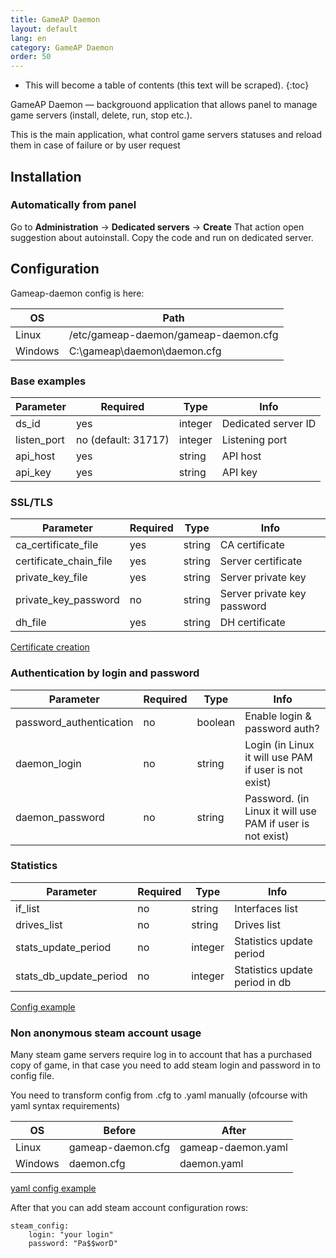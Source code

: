 ```yaml
---
title: GameAP Daemon
layout: default
lang: en
category: GameAP Daemon
order: 50
---
```


* This will become a table of contents (this text will be scraped).
{:toc}

GameAP Daemon — backgrouond application that allows panel to manage game servers (install, delete, run, stop etc.).

This is the main application, what control game servers statuses and reload them in case of failure or by user request

## Installation

### Automatically from panel

Go to **Administration** -> **Dedicated servers** -> **Create**
That action open suggestion about autoinstall. Copy the code and run on dedicated server.

## Configuration

Gameap-daemon config is here:

| OS      | Path
|---------|------------------------------------
| Linux   | /etc/gameap-daemon/gameap-daemon.cfg
| Windows | C:\gameap\daemon\daemon.cfg

### Base examples

| Parameter                 | Required              | Type       | Info
|---------------------------|-----------------------|------------|------------
| ds_id                     | yes                   | integer    | Dedicated server ID
| listen_port               | no (default: 31717)   | integer    | Listening port
| api_host                  | yes                   | string     | API host
| api_key                   | yes                   | string     | API key


### SSL/TLS

| Parameter                 | Required              | Type      | Info
|---------------------------|-----------------------|-----------|------------
| ca_certificate_file       | yes                   | string    | CA certificate
| certificate_chain_file    | yes                   | string    | Server certificate
| private_key_file          | yes                   | string    | Server private key
| private_key_password      | no                    | string    | Server private key password
| dh_file                   | yes                   | string    | DH certificate

[Certificate creation](https://github.com/gameap/GDaemon2#creating-certificates)

### Authentication by login and password

| Parameter                 | Required              | Type      | Info
|---------------------------|-----------------------|-----------|------------
| password_authentication   | no                    | boolean   | Enable login & password auth?
| daemon_login              | no                    | string    | Login (in Linux it will use PAM if user is not exist)
| daemon_password           | no                    | string    | Password. (in Linux it will use PAM if user is not exist)

### Statistics

| Parameter                 | Required              | Type       | Info
|---------------------------|-----------------------|-----------|------------
| if_list                   | no                    | string    | Interfaces list
| drives_list               | no                    | string    | Drives list
| stats_update_period       | no                    | integer   | Statistics update period
| stats_db_update_period    | no                    | integer   | Statistics update period in db

[Config example](https://github.com/gameap/GDaemon2#example-daemoncfg)

### Non anonymous steam account usage

Many steam game servers require log in to account that has a purchased copy of game, in that case you need to add steam login and password in to config file.

You need to transform config from .cfg to .yaml manually (ofcourse with yaml syntax requirements)

| OS      | Before            | After
|---------|-------------------|-----------------
| Linux   | gameap-daemon.cfg | gameap-daemon.yaml
| Windows | daemon.cfg        | daemon.yaml

[yaml config example](https://github.com/gameap/daemon/blob/master/config/gameap-daemon.yaml)

After that you can add steam account configuration rows:
```
steam_config:
    login: "your login"
    password: "Pa$$worD"
```
